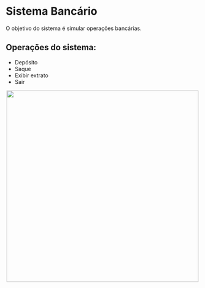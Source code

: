 # Sistema Bancário
O objetivo do sistema é simular operações bancárias.

## Operações do sistema:
* Depósito
* Saque
* Exibir extrato
* Sair

<p align="center"><img width="500" src="./src/screen-capture.gif"></p>
